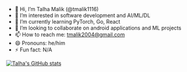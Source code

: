 - 👋 Hi, I’m Talha Malik (@tmalik1116)
- 👀 I’m interested in software development and AI/ML/DL
- 🌱 I’m currently learning PyTorch, Go, React
- 💞️ I’m looking to collaborate on android applications and ML projects
- 📫 How to reach me: tmalik2004@gmail.com
- 😄 Pronouns: he/him
- ⚡ Fun fact: N/A

[![Talha's GitHub stats](https://github-readme-stats.vercel.app/api?username=tmalik1116)](https://github.com/tmalik1116/github-readme-stats)
<!---
tmalik1116/tmalik1116 is a ✨ special ✨ repository because its `README.md` (this file) appears on your GitHub profile.
You can click the Preview link to take a look at your changes.
--->
